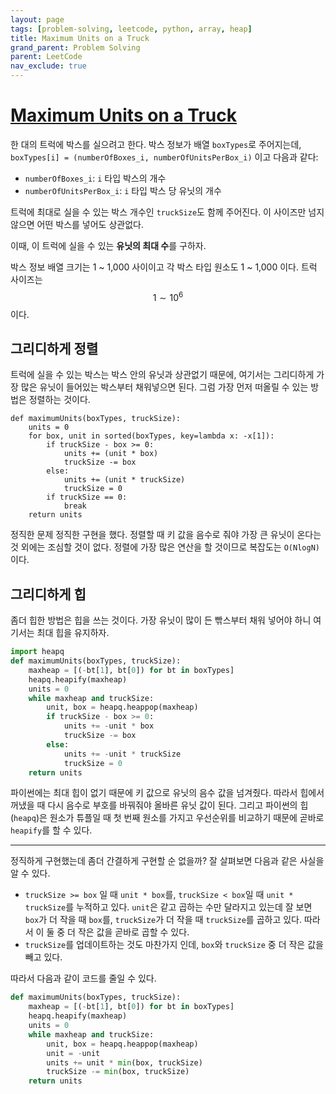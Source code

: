 ```yaml
---
layout: page
tags: [problem-solving, leetcode, python, array, heap]
title: Maximum Units on a Truck
grand_parent: Problem Solving
parent: LeetCode
nav_exclude: true
---
```


# [Maximum Units on a Truck](https://leetcode.com/problems/maximum-units-on-a-truck/)

 한 대의 트럭에 박스를 실으려고 한다. 박스 정보가 배열 `boxTypes`로
 주어지는데, `boxTypes[i] = (numberOfBoxes_i, numberOfUnitsPerBox_i)`
 이고 다음과 같다:

  - `numberOfBoxes_i`: `i` 타입 박스의 개수
  - `numberOfUnitsPerBox_i`: `i` 타입 박스 당 유닛의 개수

 트럭에 최대로 실을 수 있는 박스 개수인 `truckSize`도 함께
 주어진다. 이 사이즈만 넘지않으면 어떤 박스를 넣어도 상관없다.


 이때, 이 트럭에 실을 수 있는 **유닛의 최대 수**를 구하자.

 박스 정보 배열 크기는 1 ~ 1,000 사이이고 각 박스 타입 원소도 1 ~
 1,000 이다. 트럭 사이즈는 $$ 1 \sim 10^6 $$ 이다.

## 그리디하게 정렬

 트럭에 실을 수 있는 박스는 박스 안의 유닛과 상관없기 때문에, 여기서는
 그리디하게 가장 많은 유닛이 들어있는 박스부터 채워넣으면 된다. 그럼
 가장 먼저 떠올릴 수 있는 방법은 정렬하는 것이다.

```
def maximumUnits(boxTypes, truckSize):
    units = 0
    for box, unit in sorted(boxTypes, key=lambda x: -x[1]):
        if truckSize - box >= 0:
            units += (unit * box)
            truckSize -= box
        else:
            units += (unit * truckSize)
            truckSize = 0
        if truckSize == 0:
            break
    return units
```

 정직한 문제 정직한 구현을 했다. 정렬할 때 키 값을 음수로 줘야 가장 큰
 유닛이 온다는 것 외에는 조심할 것이 없다. 정렬에 가장 많은 연산을 할
 것이므로 복잡도는 `O(NlogN)`이다.

## 그리디하게 힙

 좀더 힙한 방법은 힙을 쓰는 것이다. 가장 유닛이 많이 든 빢스부터 채워
 넣어야 하니 여기서는 최대 힙을 유지하자.

```python
import heapq
def maximumUnits(boxTypes, truckSize):
    maxheap = [(-bt[1], bt[0]) for bt in boxTypes]
    heapq.heapify(maxheap)
    units = 0
    while maxheap and truckSize:
        unit, box = heapq.heappop(maxheap)
        if truckSize - box >= 0:
            units += -unit * box
            truckSize -= box
        else:
            units += -unit * truckSize
            truckSize = 0
    return units
```

 파이썬에는 최대 힙이 없기 때문에 키 값으로 유닛의 음수 값을
 넘겨줬다. 따라서 힙에서 꺼냈을 때 다시 음수로 부호를 바꿔줘야 올바른
 유닛 값이 된다. 그리고 파이썬의 힙(`heapq`)은 원소가 튜플일 때 첫
 번째 원소를 가지고 우선순위를 비교하기 때문에 곧바로 `heapify`를 할
 수 있다.

---

 정직하게 구현했는데 좀더 간결하게 구현할 순 없을까? 잘 살펴보면
 다음과 같은 사실을 알 수 있다.
 - `truckSize >= box` 일 때 `unit * box`를, `truckSize < box`일 때
   `unit * truckSize`를 누적하고 있다. `unit`은 같고 곱하는 수만
   달라지고 있는데 잘 보면 `box`가 더 작을 때 `box`를, `truckSize`가
   더 작을 때 `truckSize`를 곱하고 있다. 따라서 이 둘 중 더 작은 값을
   곧바로 곱할 수 있다.
 - `truckSize`를 업데이트하는 것도 마찬가지 인데, `box`와 `truckSize`
   중 더 작은 값을 빼고 있다.

 따라서 다음과 같이 코드를 줄일 수 있다.

```python
def maximumUnits(boxTypes, truckSize):
    maxheap = [(-bt[1], bt[0]) for bt in boxTypes]
    heapq.heapify(maxheap)
    units = 0
    while maxheap and truckSize:
        unit, box = heapq.heappop(maxheap)
        unit = -unit
        units += unit * min(box, truckSize)
        truckSize -= min(box, truckSize)
    return units
```

